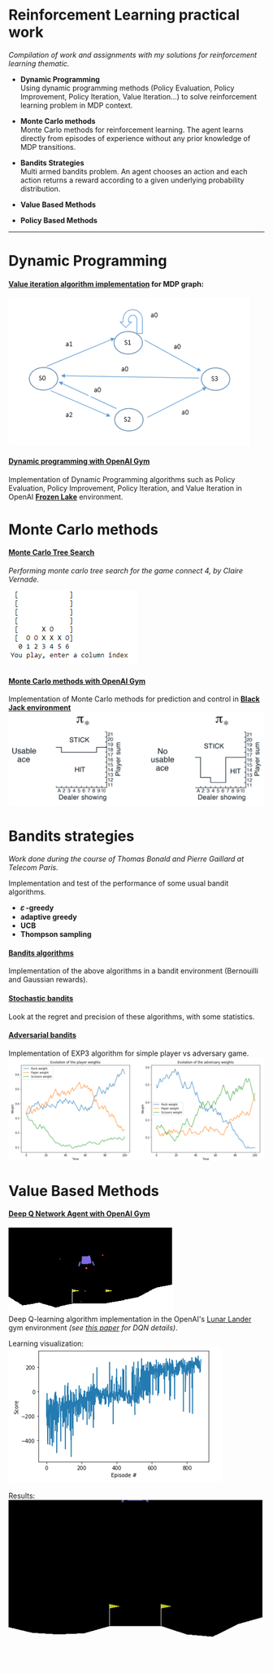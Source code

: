 # Reinforcement Learning practical work
*Compilation of work and assignments with my solutions for reinforcement learning thematic.*

* **Dynamic Programming**  
Using dynamic programming methods (Policy Evaluation, Policy Improvement, Policy Iteration, Value Iteration...) to solve reinforcement learning problem in MDP context.  
  
* **Monte Carlo methods**  
Monte Carlo methods for reinforcement learning. The agent learns directly from episodes of experience without any prior knowledge of MDP transitions.
  
* **Bandits Strategies**  
Multi armed bandits problem. An agent chooses an action and each action returns a reward according to a given underlying probability distribution.
  
* **Value Based Methods**  
  
* **Policy Based Methods**  
---  
# Dynamic Programming

#### [Value iteration algorithm implementation](./value_iteration_algorithm/value_iteration_algorithm.ipynb) for MDP graph:
![](./value_iteration_algorithm/MDPgraph.PNG)

#### [Dynamic programming with OpenAI Gym](./openai_gym/dynamic_programming/Dynamic_Programming.ipynb)
Implementation of Dynamic Programming algorithms such as Policy Evaluation, Policy Improvement, Policy Iteration, and Value Iteration in OpenAI **[Frozen Lake](https://gym.openai.com/envs/FrozenLake-v0)** environment.

# Monte Carlo methods

#### [Monte Carlo Tree Search](./monte_carlo_tree_search/MCTS%20--%20Connect%204-Lab2-newLab.ipynb)
*Performing monte carlo tree search for the game connect 4, by Claire Vernade.*  
  
![](./monte_carlo_tree_search/Connect4.PNG)  
  
#### [Monte Carlo methods with OpenAI Gym](./openai_gym/monte-carlo-methods/Monte_Carlo.ipynb)
Implementation of Monte Carlo methods for prediction and control in **[Black Jack environment](https://github.com/openai/gym/blob/master/gym/envs/toy_text/blackjack.py)**
![](./openai_gym/monte-carlo-methods/images/optimal.png)

# Bandits strategies
*Work done during the course of Thomas Bonald and Pierre Gaillard at Telecom Paris.*

Implementation and test of the performance of some usual bandit algorithms.

* **𝜀 -greedy**
* **adaptive greedy**
* **UCB**
* **Thompson sampling**

#### [Bandits algorithms](./bandits_strategies/stochastic-bandits/bandits_algorithms.ipynb)
Implementation of the above algorithms in a bandit environment (Bernouilli and Gaussian rewards).

#### [Stochastic bandits](./bandits_strategies/stochastic-bandits/lab-stochastic-bandits.ipynb)
Look at the regret and precision of these algorithms, with some statistics.

#### [Adversarial bandits](./bandits_strategies/adversarial-bandits/Adversarial_bandits.ipynb)
Implementation of EXP3 algorithm for simple player vs adversary game.
![](./bandits_strategies/adversarial-bandits/rock_paper_scissors.PNG)

# Value Based Methods

#### [Deep Q Network Agent with OpenAI Gym](./openai_gym/deep-q-network)
![](./openai_gym/deep-q-network/images/lunar_lander_agent.PNG)  
Deep Q-learning algorithm implementation in the OpenAI's [Lunar Lander](https://gym.openai.com/envs/LunarLander-v2) gym environment *(see [this paper](https://web.stanford.edu/class/psych209/Readings/MnihEtAlHassibis15NatureControlDeepRL.pdf) for DQN details)*.  
  
Learning visualization:  
![](./openai_gym/deep-q-network/images/dqn_learning.PNG)  
  
Results:  
![](./openai_gym/deep-q-network/images/dqn_lunar_lander.gif)  
